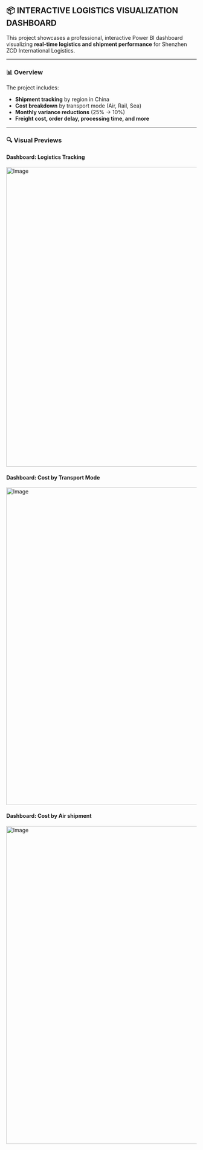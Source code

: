 ## 📦 INTERACTIVE LOGISTICS VISUALIZATION DASHBOARD

This project showcases a professional, interactive Power BI dashboard visualizing **real-time logistics and shipment performance** for Shenzhen ZCD International Logistics.

---

### 📊 Overview
The project includes:
- **Shipment tracking** by region in China
- **Cost breakdown** by transport mode (Air, Rail, Sea)
- **Monthly variance reductions** (25% → 10%)
- **Freight cost, order delay, processing time, and more**

---

### 🔍 Visual Previews

#### Dashboard: Logistics Tracking
<img width="794" alt="Image" src="https://github.com/user-attachments/assets/21aa2125-e519-49fd-8f8a-f6af72920646" />

#### Dashboard: Cost by Transport Mode
<img width="841" alt="Image" src="https://github.com/user-attachments/assets/2061b49a-480b-4bc3-8253-5d2836276dad" />


#### Dashboard: Cost by Air shipment
<img width="842" alt="Image" src="https://github.com/user-attachments/assets/1b558167-babf-4ae0-8141-97b60c93f7a9" />
